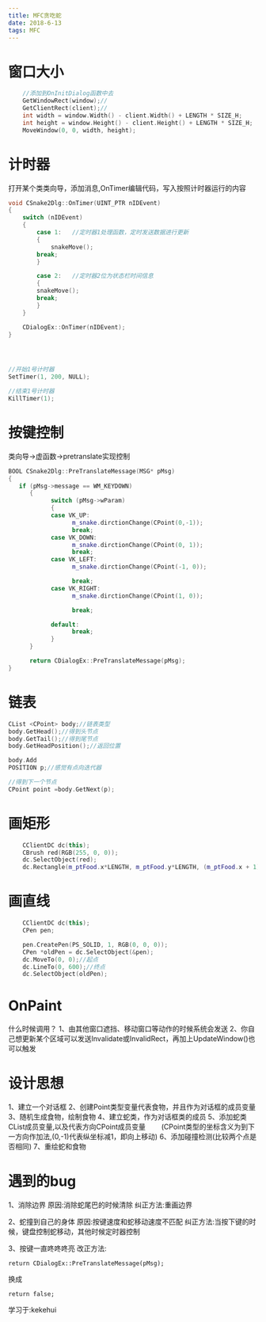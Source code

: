 ```yaml
---
title: MFC贪吃蛇
date: 2018-6-13
tags: MFC
---
```

# 窗口大小
```c++
    //添加到OnInitDialog函数中去
    GetWindowRect(window);//
    GetClientRect(client);//
    int width = window.Width() - client.Width() + LENGTH * SIZE_H;
    int height = window.Height() - client.Height() + LENGTH * SIZE_H;
    MoveWindow(0, 0, width, height);

```

# 计时器
打开某个类类向导，添加消息,OnTimer编辑代码，写入按照计时器运行的内容
```c++
void CSnake2Dlg::OnTimer(UINT_PTR nIDEvent)
{
    switch (nIDEvent)
    {
        case 1:   //定时器1处理函数，定时发送数据进行更新
        {
            snakeMove();
        break;
        }

        case 2:   //定时器2位为状态栏时间信息
        {
	    snakeMove();
        break;
        }
    }

    CDialogEx::OnTimer(nIDEvent);
}




//开始1号计时器
SetTimer(1, 200, NULL);

//结束1号计时器
KillTimer(1);


```

# 按键控制
类向导->虚函数->pretranslate实现控制
```c++
BOOL CSnake2Dlg::PreTranslateMessage(MSG* pMsg)
{
   if (pMsg->message == WM_KEYDOWN)
      {
            switch (pMsg->wParam)
            {
            case VK_UP:
                  m_snake.dirctionChange(CPoint(0,-1));
                  break;
            case VK_DOWN:
                  m_snake.dirctionChange(CPoint(0, 1));
                  break;
            case VK_LEFT:
                  m_snake.dirctionChange(CPoint(-1, 0));

                  break;
            case VK_RIGHT:
                  m_snake.dirctionChange(CPoint(1, 0));

                  break;

            default:
                  break;
            }
      }

      return CDialogEx::PreTranslateMessage(pMsg);
}

```

# 链表
```c++
CList <CPoint> body;//链表类型
body.GetHead();//得到头节点
body.GetTail();//得到尾节点
body.GetHeadPosition();//返回位置

body.Add
POSITION p;//感觉有点向迭代器

//得到下一个节点
CPoint point =body.GetNext(p);
```



# 画矩形
```c++
	CClientDC dc(this);
	CBrush red(RGB(255, 0, 0));
	dc.SelectObject(red);
	dc.Rectangle(m_ptFood.x*LENGTH, m_ptFood.y*LENGTH, (m_ptFood.x + 1)*LENGTH, (m_ptFood.y + 1)*LENGTH);

```
# 画直线
```c++
	CClientDC dc(this);
	CPen pen;

	pen.CreatePen(PS_SOLID, 1, RGB(0, 0, 0));
	CPen *oldPen = dc.SelectObject(&pen);
	dc.MoveTo(0, 0);//起点
	dc.LineTo(0, 600);//终点
	dc.SelectObject(oldPen);

```
# OnPaint
什么时候调用？
1、由其他窗口遮挡、移动窗口等动作的时候系统会发送
2、你自己想更新某个区域可以发送Invalidate或InvalidRect，再加上UpdateWindow()也可以触发



# 设计思想
1、建立一个对话框
2、创建Point类型变量代表食物，并且作为对话框的成员变量
3、随机生成食物，绘制食物
4、建立蛇类，作为对话框类的成员
5、添加蛇类CList<CPoint>成员变量,以及代表方向CPoint成员变量
&emsp;&emsp;(CPoint类型的坐标含义为到下一方向作加法,(0,-1)代表纵坐标减1，即向上移动)
6、添加碰撞检测(比较两个点是否相同)
7、重绘蛇和食物

# 遇到的bug
1、消除边界
原因:消除蛇尾巴的时候清除
纠正方法:重画边界

2、蛇撞到自己的身体
原因:按键速度和蛇移动速度不匹配
纠正方法:当按下键的时候，键盘控制蛇移动，其他时候定时器控制

3、按键一直咚咚咚亮
改正方法:
```
return CDialogEx::PreTranslateMessage(pMsg);
```
换成
```
return false;
```


学习于:kekehui














